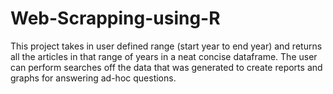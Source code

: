 # Web-Scrapping-using-R
This project takes in user defined range (start year to end year) and returns all the articles in that range of years in a neat concise dataframe.
The user can perform searches off the data that was generated to create reports and graphs for answering ad-hoc questions.
